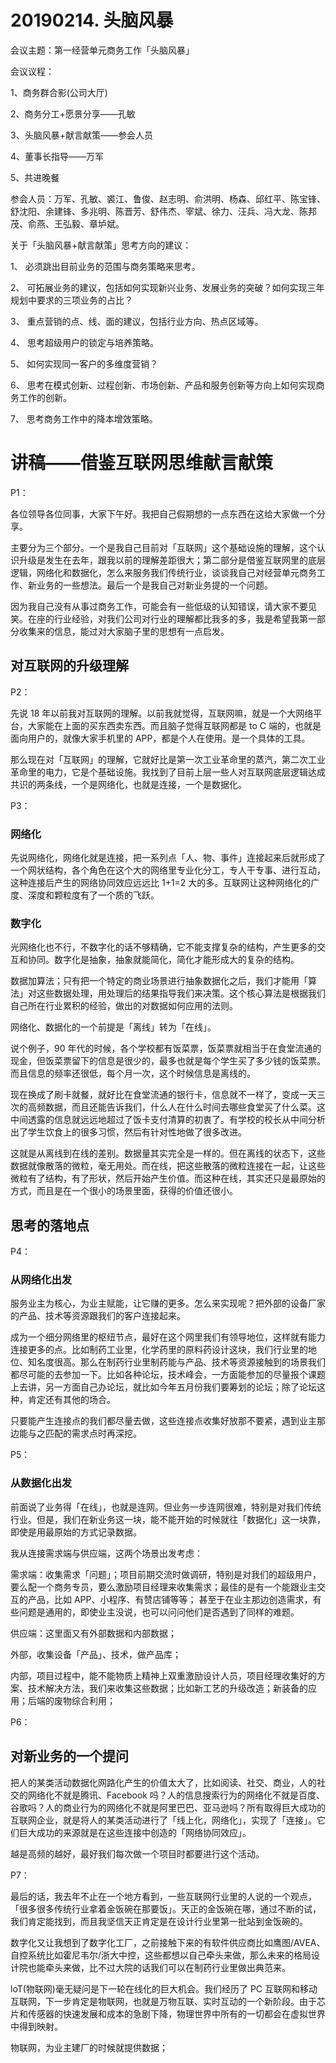 # 20190214. 头脑风暴

会议主题：第一经营单元商务工作「头脑风暴」

会议议程：1、商务群合影(公司大厅)2、商务分工+愿景分享——孔敏3、头脑风暴+献言献策——参会人员4、董事长指导——万军

5、共进晚餐参会人员：万军、孔敏、裘江、鲁俊、赵志明、俞洪明、杨森、邱红平、陈宝锋、舒沈阳、余建锋、多兆明、陈晋芳、舒伟杰、宰斌、徐力、汪兵、冯大龙、陈邦茂、俞燕、王弘毅、章垆斌。


关于「头脑风暴+献言献策」思考方向的建议：

1、 必须跳出目前业务的范围与商务策略来思考。

2、 可拓展业务的建议，包括如何实现新兴业务、发展业务的突破？如何实现三年规划中要求的三项业务的占比？

3、 重点营销的点、线、面的建议，包括行业方向、热点区域等。

4、 思考超级用户的锁定与培养策略。

5、 如何实现同一客户的多维度营销？

6、 思考在模式创新、过程创新、市场创新、产品和服务创新等方向上如何实现商务工作的创新。

7、 思考商务工作中的降本增效策略。


# 讲稿——借鉴互联网思维献言献策

P1：

各位领导各位同事，大家下午好。我把自己假期想的一点东西在这给大家做一个分享。

主要分为三个部分。一个是我自己目前对「互联网」这个基础设施的理解，这个认识升级是发生在去年，跟我以前的理解差距很大；第二部分是借鉴互联网里的底层逻辑，网络化和数据化，怎么来服务我们传统行业，谈谈我自己对经营单元商务工作、新业务的一些想法。最后一个是我自己对新业务提的一个问题。

因为我自己没有从事过商务工作，可能会有一些低级的认知错误，请大家不要见笑。在座的行业经验，对我们公司对行业的理解都比我多的多，我是希望我第一部分收集来的信息，能过对大家脑子里的思想有一点启发。

## 对互联网的升级理解

P2：

先说 18 年以前我对互联网的理解。以前我就觉得，互联网嘛，就是一个大网络平台，大家能在上面的买东西卖东西。而且脑子觉得互联网都是 to C 端的，也就是面向用户的，就像大家手机里的 APP，都是个人在使用。是一个具体的工具。

那么现在对「互联网」的理解，它就好比是第一次工业革命里的蒸汽，第二次工业革命里的电力，它是个基础设施。我找到了目前上层一些人对互联网底层逻辑达成共识的两条线，一个是网络化，也就是连接，一个是数据化。

P3：

### 网络化

先说网络化，网络化就是连接，把一系列点「人、物、事件」连接起来后就形成了一个网状结构，各个角色在这个大的网络里专业化分工，专人干专事、进行互动，这种连接后产生的网络协同效应远远比 1+1=2 大的多。互联网让这种网络化的广度、深度和颗粒度有了一个质的飞跃。

### 数字化

光网络化也不行，不数字化的话不够精确，它不能支撑复杂的结构，产生更多的交互和协同。数字化是抽象，抽象就能简化，简化才能形成大的复杂的结构。

数据加算法；只有把一个特定的商业场景进行抽象数据化之后，我们才能用「算法」对这些数据处理，用处理后的结果指导我们来决策。这个核心算法是根据我们自己所在行业累积的经验，做出的对数据如何应用的法则。

网络化、数据化的一个前提是「离线」转为「在线」。

说个例子，90 年代的时候，各个学校都有饭菜票，饭菜票就相当于在食堂流通的现金，但饭菜票留下的信息是很少的，最多也就是每个学生买了多少钱的饭菜票。而且信息的频率还很低，每个月一次，这个时候信息是离线的。

现在换成了刷卡就餐，就好比在食堂流通的银行卡，信息就不一样了，变成一天三次的高频数据，而且还能告诉我们，什么人在什么时间去哪些食堂买了什么菜。这中间透露的信息就远远地超过了饭卡支付清算的初衷了。有学校的校长从中间分析出了学生饮食上的很多习惯，然后有针对性地做了很多改进。

这就是从离线到在线的差别。数据量其实完全是一样的。但在离线的状态下，这些数据就像散落的微粒，毫无用处。而在线，把这些散落的微粒连接在一起，让这些微粒有了结构，有了形状，然后开始产生价值。而这种在线，其实还只是最原始的方式，而且是在一个很小的场景里面，获得的价值还很小。

## 思考的落地点

P4：

### 从网络化出发

服务业主为核心，为业主赋能，让它赚的更多。怎么来实现呢？把外部的设备厂家的产品、技术等资源跟我们的客户连接起来。

成为一个细分网络里的枢纽节点，最好在这个网里我们有领导地位，这样就有能力连接更多的点。比如制药工业里，化学药里的原料药设计这块，我们行业里的地位、知名度很高。那么在制药行业里制药能与产品、技术等资源接触到的场景我们都尽可能的去参加一下。比如各种论坛，技术峰会，一方面能参加的尽量报个课题上去讲，另一方面自己办论坛，就比如今年五月份我们要筹划的论坛；除了论坛这种，肯定还有其他的场合。

只要能产生连接点的我们都尽量去做，这些连接点收集好放那不要紧，遇到业主那边能与之匹配的需求点时再深挖。

P5：

### 从数据化出发

前面说了业务得「在线」，也就是连网。但业务一步连网很难，特别是对我们传统行业。但是，我们在新业务这一块，能不能开始的时候就往「数据化」这一块靠，即使是用最原始的方式记录数据。

我从连接需求端与供应端，这两个场景出发考虑：

需求端：收集需求「问题」；项目前期交流时做调研，特别是对我们的超级用户，要么配一个商务专员，要么激励项目经理来收集需求；最佳的是有一个能跟业主交互的产品，比如 APP、小程序、有赞店铺等等；
甚至于在业主那边创造需求，有些问题是通用的，即使业主没说，也可以问问他们是否遇到了同样的难题。

供应端：这里面又有外部数据和内部数据；

外部，收集设备「产品」、技术，做产品库；

内部，项目过程中，能不能物质上精神上双重激励设计人员，项目经理收集好的方案、技术解决方法，我们来收集这些数据；比如新工艺的升级改造；新装备的应用；后端的废物综合利用；

P6：

## 对新业务的一个提问

把人的某类活动数据化网路化产生的价值太大了，比如阅读、社交、商业，人的社交的网络化不就是腾讯、Facebook 吗？人的信息搜索行为的网络化不就是百度、谷歌吗？人的商业行为的网络化不就是阿里巴巴、亚马逊吗？所有取得巨大成功的互联网企业，就是将人的某类活动进行了「线上化，网络化」，实现了「连接」。它们巨大成功的来源就是在这些连接中创造的「网络协同效应」。

越是高频的越好，最好我们每次做一个项目时都要进行这个活动。

P7：

最后的话，我去年不止在一个地方看到，一些互联网行业里的人说的一个观点，「很多很多传统行业拿着金饭碗在那要饭」。天正的金饭碗在哪，通过不断的试，我们肯定能找到，而且我坚信天正肯定是在设计行业里第一批站到金饭碗的。










数字化又让我想到了数字化工厂，之前接触下来的有软件供应商比如鹰图/AVEA、自控系统比如霍尼韦尔/浙大中控，这些都想以自己牵头来做，那么未来的格局设计院也能牵头来做，比不过大院的话我们可以在制药行业里做出典范来。

loT(物联网)毫无疑问是下一轮在线化的巨大机会。我们经历了 PC 互联网和移动互联网，下一步肯定是物联网，也就是万物互联、实时互动的一个新阶段。由于芯片和传感器的快速发展和成本的急剧下降，物理世界中所有的一切都会在虚拟世界中得到映射。

物联网，为业主建厂的时候就提供数据；


